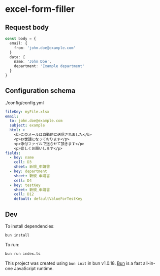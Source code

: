 # excel-form-filler

## Request body

```ts
const body = {
  email: {
    from: 'john.doe@example.com'
  }
  data: {
    name: 'John Doe',
    department: 'Example department'
  }
}
```

## Configuration schema

./config/config.yml

```yml
fileKey: myFile.xlsx
email:
  to: john.doe@example.com
  subject: example
  html: >
    <b>このメールは自動的に送信されました</b>
    <p>お世話になっております</p>
    <p>添付ファイルで送らせて頂きます</p>
    <p>宜しくお願いします</p>
fields:
  - key: name
    cell: D3
    sheet: 新規_申請書
  - key: department
    sheet: 新規_申請書
    cell: D4
  - key: testKey
    sheet: 新規_申請書
    cell: D12
    default: defaultValueForTestKey
```

## Dev

To install dependencies:

```bash
bun install
```

To run:

```bash
bun run index.ts
```

This project was created using `bun init` in bun v1.0.18. [Bun](https://bun.sh) is a fast all-in-one JavaScript runtime.
